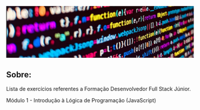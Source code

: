 <img src=Arquivos/img.jpg>

## Sobre:
Lista de exercícios referentes a Formação Desenvolvedor Full Stack Júnior.

Módulo 1 - Introdução à Lógica de Programação (JavaScript)